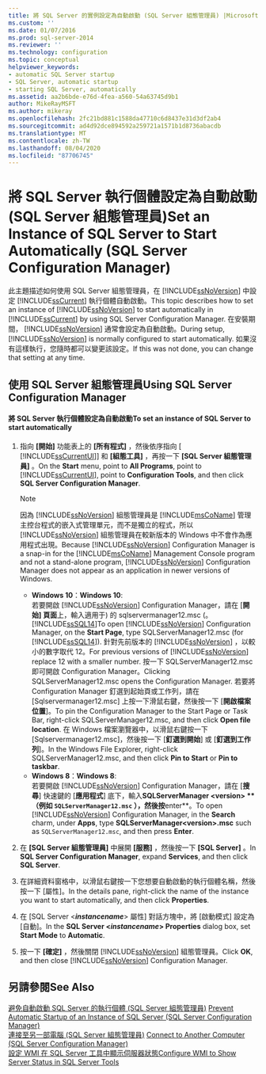 ```yaml
---
title: 將 SQL Server 的實例設定為自動啟動 (SQL Server 組態管理員) |Microsoft Docs
ms.custom: ''
ms.date: 01/07/2016
ms.prod: sql-server-2014
ms.reviewer: ''
ms.technology: configuration
ms.topic: conceptual
helpviewer_keywords:
- automatic SQL Server startup
- SQL Server, automatic startup
- starting SQL Server, automatically
ms.assetid: aa2b6bde-e76d-4fea-a560-54a63745d9b1
author: MikeRayMSFT
ms.author: mikeray
ms.openlocfilehash: 2fc21bd881c1588da47710c6d8437e31d3df2ab4
ms.sourcegitcommit: ad4d92dce894592a259721a1571b1d8736abacdb
ms.translationtype: MT
ms.contentlocale: zh-TW
ms.lasthandoff: 08/04/2020
ms.locfileid: "87706745"
---
```

# <a name="set-an-instance-of-sql-server-to-start-automatically-sql-server-configuration-manager"></a><span data-ttu-id="02ac9-102">將 SQL Server 執行個體設定為自動啟動 (SQL Server 組態管理員)</span><span class="sxs-lookup"><span data-stu-id="02ac9-102">Set an Instance of SQL Server to Start Automatically (SQL Server Configuration Manager)</span></span>
  <span data-ttu-id="02ac9-103">此主題描述如何使用 SQL Server 組態管理員，在 [!INCLUDE[ssNoVersion](../../includes/ssnoversion-md.md)] 中設定 [!INCLUDE[ssCurrent](../../includes/sscurrent-md.md)] 執行個體自動啟動。</span><span class="sxs-lookup"><span data-stu-id="02ac9-103">This topic describes how to set an instance of [!INCLUDE[ssNoVersion](../../includes/ssnoversion-md.md)] to start automatically in [!INCLUDE[ssCurrent](../../includes/sscurrent-md.md)] by using SQL Server Configuration Manager.</span></span> <span data-ttu-id="02ac9-104">在安裝期間， [!INCLUDE[ssNoVersion](../../includes/ssnoversion-md.md)] 通常會設定為自動啟動。</span><span class="sxs-lookup"><span data-stu-id="02ac9-104">During setup, [!INCLUDE[ssNoVersion](../../includes/ssnoversion-md.md)] is normally configured to start automatically.</span></span> <span data-ttu-id="02ac9-105">如果沒有這樣執行，您隨時都可以變更該設定。</span><span class="sxs-lookup"><span data-stu-id="02ac9-105">If this was not done, you can change that setting at any time.</span></span>  
  
##  <a name="using-sql-server-configuration-manager"></a><a name="SSMSProcedure"></a> <span data-ttu-id="02ac9-106">使用 SQL Server 組態管理員</span><span class="sxs-lookup"><span data-stu-id="02ac9-106">Using SQL Server Configuration Manager</span></span>  
  
#### <a name="to-set-an-instance-of-sql-server-to-start-automatically"></a><span data-ttu-id="02ac9-107">將 SQL Server 執行個體設定為自動啟動</span><span class="sxs-lookup"><span data-stu-id="02ac9-107">To set an instance of SQL Server to start automatically</span></span>  
  
1.  <span data-ttu-id="02ac9-108">指向 **[開始]** 功能表上的 **[所有程式]** ，然後依序指向 [ [!INCLUDE[ssCurrentUI](../../includes/sscurrentui-md.md)]] 和 **[組態工具]** ，再按一下 **[SQL Server 組態管理員]** 。</span><span class="sxs-lookup"><span data-stu-id="02ac9-108">On the **Start** menu, point to **All Programs**, point to [!INCLUDE[ssCurrentUI](../../includes/sscurrentui-md.md)], point to **Configuration Tools**, and then click **SQL Server Configuration Manager**.</span></span>  
  
    > [!NOTE]  
    >  <span data-ttu-id="02ac9-109">因為 [!INCLUDE[ssNoVersion](../../includes/ssnoversion-md.md)] 組態管理員是 [!INCLUDE[msCoName](../../includes/msconame-md.md)] 管理主控台程式的嵌入式管理單元，而不是獨立的程式，所以 [!INCLUDE[ssNoVersion](../../includes/ssnoversion-md.md)] 組態管理員在較新版本的 Windows 中不會作為應用程式出現。</span><span class="sxs-lookup"><span data-stu-id="02ac9-109">Because [!INCLUDE[ssNoVersion](../../includes/ssnoversion-md.md)] Configuration Manager is a snap-in for the [!INCLUDE[msCoName](../../includes/msconame-md.md)] Management Console program and not a stand-alone program, [!INCLUDE[ssNoVersion](../../includes/ssnoversion-md.md)] Configuration Manager does not appear as an application in newer versions of Windows.</span></span>  
    >   
    >  -   <span data-ttu-id="02ac9-110">**Windows 10**：</span><span class="sxs-lookup"><span data-stu-id="02ac9-110">**Windows 10**:</span></span>  
    >          <span data-ttu-id="02ac9-111">若要開啟 [!INCLUDE[ssNoVersion](../../includes/ssnoversion-md.md)] Configuration Manager，請在 [**開始] 頁面**上，輸入適用于) 的 sqlservermanager12.msc (。 [!INCLUDE[ssSQL14](../../includes/sssql14-md.md)]</span><span class="sxs-lookup"><span data-stu-id="02ac9-111">To open [!INCLUDE[ssNoVersion](../../includes/ssnoversion-md.md)] Configuration Manager, on the **Start Page**, type SQLServerManager12.msc (for [!INCLUDE[ssSQL14](../../includes/sssql14-md.md)]).</span></span> <span data-ttu-id="02ac9-112">針對先前版本的 [!INCLUDE[ssNoVersion](../../includes/ssnoversion-md.md)] ，以較小的數字取代 12。</span><span class="sxs-lookup"><span data-stu-id="02ac9-112">For previous versions of [!INCLUDE[ssNoVersion](../../includes/ssnoversion-md.md)] replace 12 with a smaller number.</span></span> <span data-ttu-id="02ac9-113">按一下 SQLServerManager12.msc 即可開啟 Configuration Manager。</span><span class="sxs-lookup"><span data-stu-id="02ac9-113">Clicking SQLServerManager12.msc opens the Configuration Manager.</span></span> <span data-ttu-id="02ac9-114">若要將 Configuration Manager 釘選到起始頁或工作列，請在 [Sqlservermanager12.msc] 上按一下滑鼠右鍵，然後按一下 [**開啟檔案位置**]。</span><span class="sxs-lookup"><span data-stu-id="02ac9-114">To pin the Configuration Manager to the Start Page or Task Bar, right-click SQLServerManager12.msc, and then click **Open file location**.</span></span> <span data-ttu-id="02ac9-115">在 Windows 檔案瀏覽器中，以滑鼠右鍵按一下 [Sqlservermanager12.msc]，然後按一下 [**釘選到開始**] 或 [**釘選到工作列**]。</span><span class="sxs-lookup"><span data-stu-id="02ac9-115">In the Windows File Explorer, right-click SQLServerManager12.msc, and then click **Pin to Start** or **Pin to taskbar**.</span></span>  
    > -   <span data-ttu-id="02ac9-116">**Windows 8**：</span><span class="sxs-lookup"><span data-stu-id="02ac9-116">**Windows 8**:</span></span>  
    >          <span data-ttu-id="02ac9-117">若要開啟 [!INCLUDE[ssNoVersion](../../includes/ssnoversion-md.md)] Configuration Manager，請在 [**搜尋**] 快速鍵的 [**應用程式**] 底下，輸入**SQLServerManager \<version> \*\* （例如 `SQLServerManager12.msc` ），然後按**enter\*\*。</span><span class="sxs-lookup"><span data-stu-id="02ac9-117">To open [!INCLUDE[ssNoVersion](../../includes/ssnoversion-md.md)] Configuration Manager, in the **Search** charm, under **Apps**, type **SQLServerManager\<version>.msc** such as `SQLServerManager12.msc`, and then press **Enter**.</span></span>  
  
2.  <span data-ttu-id="02ac9-118">在 **[SQL Server 組態管理員]** 中展開 **[服務]** ，然後按一下 **[SQL Server]** 。</span><span class="sxs-lookup"><span data-stu-id="02ac9-118">In **SQL Server Configuration Manager**, expand **Services**, and then click **SQL Server**.</span></span>  
  
3.  <span data-ttu-id="02ac9-119">在詳細資料窗格中，以滑鼠右鍵按一下您想要自動啟動的執行個體名稱，然後按一下 [屬性]。</span><span class="sxs-lookup"><span data-stu-id="02ac9-119">In the details pane, right-click the name of the instance you want to start automatically, and then click **Properties**.</span></span>  
  
4.  <span data-ttu-id="02ac9-120">在 [SQL Server \<***instancename***> 屬性] 對話方塊中，將 [啟動模式] 設定為 [自動]。</span><span class="sxs-lookup"><span data-stu-id="02ac9-120">In the **SQL Server \<***instancename***> Properties** dialog box, set **Start Mode** to **Automatic**.</span></span>  
  
5.  <span data-ttu-id="02ac9-121">按一下 **[確定]** ，然後關閉 [!INCLUDE[ssNoVersion](../../includes/ssnoversion-md.md)] 組態管理員。</span><span class="sxs-lookup"><span data-stu-id="02ac9-121">Click **OK**, and then close [!INCLUDE[ssNoVersion](../../includes/ssnoversion-md.md)] Configuration Manager.</span></span>  
  
## <a name="see-also"></a><span data-ttu-id="02ac9-122">另請參閱</span><span class="sxs-lookup"><span data-stu-id="02ac9-122">See Also</span></span>  
 <span data-ttu-id="02ac9-123">[避免自動啟動 SQL Server 的執行個體 &#40;SQL Server 組態管理員&#41;](scm-services-prevent-automatic-startup-of-an-instance.md) </span><span class="sxs-lookup"><span data-stu-id="02ac9-123">[Prevent Automatic Startup of an Instance of SQL Server &#40;SQL Server Configuration Manager&#41;](scm-services-prevent-automatic-startup-of-an-instance.md) </span></span>  
 <span data-ttu-id="02ac9-124">[連接至另一部電腦 &#40;SQL Server 組態管理員&#41;](scm-services-connect-to-another-computer.md) </span><span class="sxs-lookup"><span data-stu-id="02ac9-124">[Connect to Another Computer &#40;SQL Server Configuration Manager&#41;](scm-services-connect-to-another-computer.md) </span></span>  
 [<span data-ttu-id="02ac9-125">設定 WMI 在 SQL Server 工具中顯示伺服器狀態</span><span class="sxs-lookup"><span data-stu-id="02ac9-125">Configure WMI to Show Server Status in SQL Server Tools</span></span>](../../ssms/configure-wmi-to-show-server-status-in-sql-server-tools.md)  
  
  
